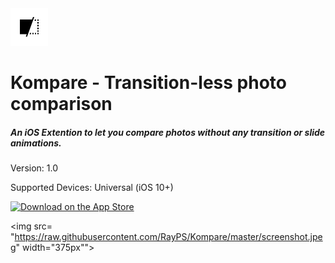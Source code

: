 <img src= "https://github.com/RayPS/Kompare/blob/master/Kompare/Assets.xcassets/AppIcon.appiconset/iPhone-60@2x.png?raw=true" width="60"> 

# Kompare - Transition-less photo comparison
##### An iOS Extention to let you compare photos without any transition or slide animations.

Version: 1.0

Supported Devices: Universal (iOS 10+)


[![Download on the App Store](https://cdn.rawgit.com/RayPS/Dummy-Repos/master/readme-assets/app-store/ios_black.svg)](https://itunes.apple.com/us/app/kompare-extension/id1319100146?ls=1&mt=8)


<img src= "https://raw.githubusercontent.com/RayPS/Kompare/master/screenshot.jpeg" width="375px""> 
